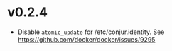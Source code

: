 # v0.2.4

* Disable `atomic_update` for /etc/conjur.identity. See https://github.com/docker/docker/issues/9295

